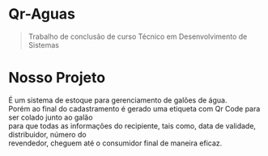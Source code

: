 # Qr-Aguas
>Trabalho de conclusão de curso Técnico em Desenvolvimento de Sistemas

# Nosso Projeto
É um sistema de estoque para gerenciamento de galões de água.<br/>
Porém ao final do cadastramento é gerado uma etiqueta com Qr Code para ser colado junto ao galão <br/>
para que todas as informações do recipiente, tais como, data de validade, distribuidor, número do <br/>
revendedor, cheguem até o consumidor final de maneira eficaz.
